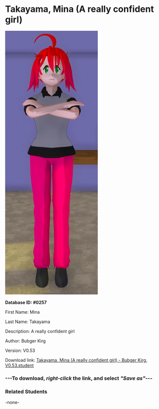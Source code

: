 # Takayama, Mina (A really confident girl)

<img src="../../Files/Images/Takayama, Mina (A really confident girl).png" title="Takayama, Mina (A really confident girl) - Bubger Kirg, V0.53">

**Database ID: #0257**

First Name: Mina

Last Name: Takayama

Description: A really confident girl

Author: Bubger Kirg

Version: V0.53

Download link: <a href="https://raw.githubusercontent.com/Arbiter1223/Daigaku-Gurashi-Custom-Students/master/Files/Student%20Files/Takayama%2C%20Mina%20(A%20really%20confident%20girl)%20-%20Bubger%20Kirg%2C%20V0.53.student">Takayama, Mina (A really confident girl) - Bubger Kirg, V0.53.student</a>

### ---**To download, _right-click_ the link, and select _"Save as"_**---

### Related Students

-none-
